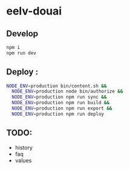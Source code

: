 # eelv-douai

## Develop

```sh
npm i
npm run dev
```

## Deploy :
```sh
NODE_ENV=production bin/content.sh &&
  NODE_ENV=production node bin/authorize &&
  NODE_ENV=production npm run sync &&
  NODE_ENV=production npm run build &&
  NODE_ENV=production npm run export &&
  NODE_ENV=production npm run deploy
```

## TODO:
- history
- faq
- values
